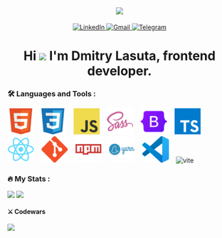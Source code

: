 <div align="center">
  <img src='https://media.giphy.com/media/Y4ak9Ki2GZCbJxAnJD/giphy.gif' width='300' />
  <br>
  <br>  
  <div>
    <a href='https://www.linkedin.com/in/dmitriy-lasuta-925619204/'>
      <img alt="LinkedIn" src="https://img.shields.io/badge/LinkedIn-blue?style=for-the-badge&logo=linkedin">
    </a>
    <a href='mailto:lasutadima01@gmail.com'>
      <img alt="Gmail" src="https://img.shields.io/badge/Gmail-fff?style=for-the-badge&logo=gmail">
    </a>
    <a href='https://t.me/Srexyyyyy'>
      <img alt="Telegram" src="https://img.shields.io/badge/%20Telegram-2AABEE?style=for-the-badge&logo=telegram&logoColor=%23fff">
    </a>
  </div>
  <h1>
    Hi <img src="https://media.giphy.com/media/hvRJCLFzcasrR4ia7z/giphy.gif" width="30px"/> I'm Dmitry Lasuta, frontend developer.
  </h1>
</div>

### 🛠️ Languages and Tools :

<div>
  <img alt='html' src='https://github.com/devicons/devicon/blob/master/icons/html5/html5-original.svg' width='60'>&nbsp;&nbsp;
  <img alt='css' src='https://github.com/devicons/devicon/blob/master/icons/css3/css3-original.svg' width='60'> &nbsp;&nbsp;
  <img alt='javascript' src='https://github.com/devicons/devicon/blob/master/icons/javascript/javascript-original.svg' width='60'> &nbsp;&nbsp;
  <img alt='scss' src='https://github.com/devicons/devicon/blob/master/icons/sass/sass-original.svg' width='60'> &nbsp;&nbsp;
  <img alt='bootstrap' src='https://github.com/devicons/devicon/blob/master/icons/bootstrap/bootstrap-original.svg' width='60'> &nbsp;&nbsp;
  <img alt='typescript' src='https://github.com/devicons/devicon/blob/master/icons/typescript/typescript-original.svg' width='60'> &nbsp;&nbsp;
  <img alt='react' src='https://github.com/devicons/devicon/blob/master/icons/react/react-original.svg' width='60'> &nbsp;&nbsp;
  <img alt='git' src='https://github.com/devicons/devicon/blob/master/icons/git/git-original.svg' width='60'> &nbsp;&nbsp;
  <img alt='npm' src='https://github.com/devicons/devicon/blob/master/icons/npm/npm-original-wordmark.svg' width='60'> &nbsp;&nbsp;
  <img alt='yarn' src='https://github.com/devicons/devicon/blob/master/icons/yarn/yarn-original-wordmark.svg' width='60'> &nbsp;&nbsp;
  <img alt='vs code' src='https://github.com/devicons/devicon/blob/master/icons/vscode/vscode-original.svg' width='60'> &nbsp;&nbsp;
  <img alt='vite' src='https://vite-docs-ru.vercel.app/logo.svg' width='60'> &nbsp;&nbsp;
</div>

### :fire: My Stats :
![](http://github-profile-summary-cards.vercel.app/api/cards/stats?username=DmitryLasuta&theme=github_dark) ![](http://github-profile-summary-cards.vercel.app/api/cards/repos-per-language?username=DmitryLasuta&theme=github_dark)

#### ⚔️ Codewars 
<img src="https://www.codewars.com/users/LasutaDmitriy/badges/large">
